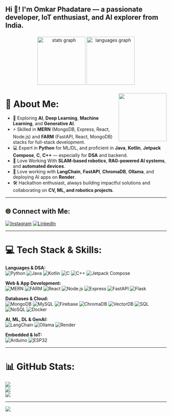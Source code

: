 <h2 align="left">Hi 👋! I'm Omkar Phadatare — a passionate developer, IoT enthusiast, and AI explorer from India.</h2>

###

<div align="center">
  <img src="https://github-readme-stats.vercel.app/api?username=omkar703&hide_title=false&hide_rank=false&show_icons=true&include_all_commits=true&count_private=true&disable_animations=false&theme=dracula&locale=en&hide_border=false" height="150" alt="stats graph"  />
  <img src="https://github-readme-stats.vercel.app/api/top-langs?username=omkar703&locale=en&hide_title=false&layout=compact&card_width=320&langs_count=5&theme=dracula&hide_border=false" height="150" alt="languages graph"  />
</div>

###

<img align="right" height="150" src="https://miro.medium.com/v2/resize:fit:828/format:webp/1*oUAAR9fnsmpstFhqmZZ55g.gif"  />

###

# 💫 About Me:

- 🌱 Exploring **AI**, **Deep Learning**, **Machine Learning**, and **Generative AI**.
- ⚡ Skilled in **MERN** (MongoDB, Express, React, Node.js) and **FARM** (FastAPI, React, MongoDB) stacks for full-stack development.
- 💻 Expert in **Python** for ML/DL, and proficient in **Java**, **Kotlin**, **Jetpack Compose**, **C**, **C++** — especially for **DSA** and backend.
- 🤖 Love Working With **SLAM-based robotics**, **RAG-powered AI systems**, and **automated devices**.
- 🧠 Love working with **LangChain**, **FastAPI**, **ChromaDB**, **Ollama**, and deploying AI apps on **Render**.
- 🛠️ Hackathon enthusiast, always building impactful solutions and collaborating on **CV, ML, and robotics projects**.

---

## 🌐 Connect with Me:

[![Instagram](https://img.shields.io/badge/Instagram-%23E4405F.svg?logo=Instagram&logoColor=white)](https://instagram.com/omkarphadatare_)
[![LinkedIn](https://img.shields.io/badge/LinkedIn-%230077B5.svg?logo=linkedin&logoColor=white)](https://www.linkedin.com/in/omkar-phadatare-21a0952b6?utm_source=share&utm_campaign=share_via&utm_content=profile&utm_medium=android_app)

---

# 💻 Tech Stack & Skills:

**Languages & DSA:**  
![Python](https://img.shields.io/badge/python-3670A0?style=for-the-badge&logo=python&logoColor=ffdd54)
![Java](https://img.shields.io/badge/java-%23ED8B00.svg?style=for-the-badge&logo=openjdk&logoColor=white)
![Kotlin](https://img.shields.io/badge/kotlin-%237F52FF.svg?style=for-the-badge&logo=kotlin&logoColor=white)
![C](https://img.shields.io/badge/c-%2300599C.svg?style=for-the-badge&logo=c&logoColor=white)
![C++](https://img.shields.io/badge/c++-%2300599C.svg?style=for-the-badge&logo=c%2B%2B&logoColor=white)
![Jetpack Compose](https://img.shields.io/badge/Jetpack_Compose-%236C84FF.svg?style=for-the-badge&logo=android&logoColor=white)

**Web & App Development:**  
![MERN](https://img.shields.io/badge/MERN-3DDC84?style=for-the-badge&logo=react&logoColor=white)
![FARM](https://img.shields.io/badge/FARM-005571?style=for-the-badge&logo=fastapi&logoColor=white)
![React](https://img.shields.io/badge/react-%2320232a.svg?style=for-the-badge&logo=react&logoColor=%2361DAFB)
![Node.js](https://img.shields.io/badge/node.js-339933?style=for-the-badge&logo=nodedotjs&logoColor=white)
![Express](https://img.shields.io/badge/express-%23404d59.svg?style=for-the-badge&logo=express&logoColor=white)
![FastAPI](https://img.shields.io/badge/fastapi-005571?style=for-the-badge&logo=fastapi&logoColor=white)
![Flask](https://img.shields.io/badge/flask-%23000.svg?style=for-the-badge&logo=flask&logoColor=white)

**Databases & Cloud:**  
![MongoDB](https://img.shields.io/badge/mongodb-%234ea94b.svg?style=for-the-badge&logo=mongodb&logoColor=white)
![MySQL](https://img.shields.io/badge/mysql-4479A1.svg?style=for-the-badge&logo=mysql&logoColor=white)
![Firebase](https://img.shields.io/badge/firebase-%23FFA611.svg?style=for-the-badge&logo=firebase&logoColor=white)
![ChromaDB](https://img.shields.io/badge/ChromaDB-4B8BBE?style=for-the-badge&logo=python&logoColor=white)
![VectorDB](https://img.shields.io/badge/VectorDB-4B8BBE?style=for-the-badge&logo=databricks&logoColor=white)
![SQL](https://img.shields.io/badge/SQL-4479A1.svg?style=for-the-badge&logo=sqlite&logoColor=white)
![NoSQL](https://img.shields.io/badge/NoSQL-6DB33F?style=for-the-badge&logo=mongodb&logoColor=white)
![Docker](https://img.shields.io/badge/Docker-2496ED?style=for-the-badge&logo=docker&logoColor=white)

**AI, ML, DL & GenAI:**  
![LangChain](https://img.shields.io/badge/LangChain-3C873A?style=for-the-badge&logo=python&logoColor=white)
![Ollama](https://img.shields.io/badge/Ollama-000000?style=for-the-badge&logo=python&logoColor=white)
![Render](https://img.shields.io/badge/Render-46E3B7?style=for-the-badge&logo=render&logoColor=white)

**Embedded & IoT:**  
![Arduino](https://img.shields.io/badge/Arduino-%2300979D.svg?style=for-the-badge&logo=arduino&logoColor=white)
![ESP32](https://img.shields.io/badge/ESP32-323232.svg?style=for-the-badge&logo=espressif&logoColor=white)

---

# 📊 GitHub Stats:

![](https://github-readme-stats.vercel.app/api?username=omkar703&theme=dark&hide_border=false&include_all_commits=true&count_private=true)<br/>
![](https://github-readme-streak-stats.herokuapp.com/?user=omkar703&theme=dark&hide_border=false)<br/>
![](https://github-readme-stats.vercel.app/api/top-langs/?username=omkar703&theme=dark&hide_border=false&include_all_commits=true&count_private=true&layout=compact)

---

[![](https://visitcount.itsvg.in/api?id=omkar703&icon=0&color=0)](https://visitcount.itsvg.in)

<!-- Proudly created with GPRM ( https://gprm.itsvg.in ) --
